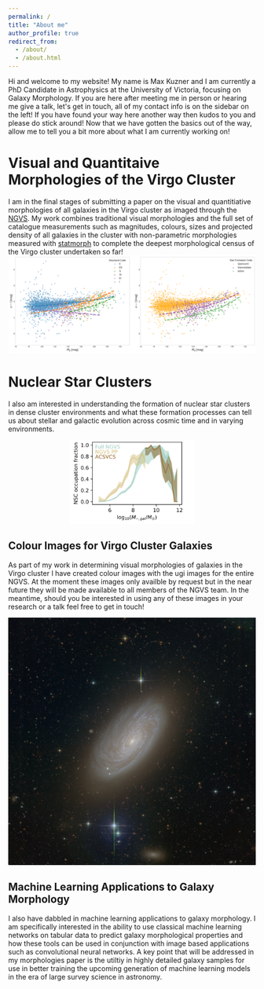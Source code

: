 ```yaml
---
permalink: /
title: "About me"
author_profile: true
redirect_from: 
  - /about/
  - /about.html
---
```


Hi and welcome to my website! My name is Max Kuzner and I am currently a PhD Candidate in Astrophysics at the University of Victoria, focusing on Galaxy Morphology. If you are here after meeting me in person or hearing me give a talk, let's get in touch, all of my contact info is on the sidebar on the left! If you have found your way here another way then kudos to you and please do stick around! Now that we have gotten the basics out of the way, allow me to tell you a bit more about what I am currently working on!

Visual and Quantitaive Morphologies of the Virgo Cluster
======
I am in the final stages of submitting a paper on the visual and quantitiative morphologies of all galaxies in the Virgo cluster as imaged through the <a href="https://www.ngvs-astro.org/" target="_blank">NGVS</a>.
My work combines traditional visual morphologies and the full set of catalogue measurements such as magnitudes, colours, sizes and projected density of all galaxies in the cluster with non-parametric morphologies measured with <a href="https://statmorph.readthedocs.io/en/latest/" target="_blank">statmorph</a>
 to complete the deepest morphological census of the Virgo cluster undertaken so far!
![Combined CMD](/images/042324_Combined_CMDs.png)



Nuclear Star Clusters
======
I also am interested in understanding the formation of nuclear star clusters in dense cluster environments and what these formation processes can tell us about stellar and galactic evolution across cosmic time and in varying environments.
<div style="text-align:center;">
  <img src="/images/max_nsc_fractions_virgo.png" alt="" style="width:50%; max-width:100; height:auto;">
</div>

Colour Images for Virgo Cluster Galaxies
------
As part of my work in determining visual morphologies of galaxies in the Virgo cluster I have created colour images with the ugi images for the entire NGVS. At the moment these images only availble by request but in the near future they will be made available to all members of the NGVS team. In the meantime, should you be interested in using any of these images in your research or a talk feel free to get in touch!

![Colour Image](/images/NGC4501_VCC1401.jpeg)

Machine Learning Applications to Galaxy Morphology
------
I also have dabbled in machine learning applications to galaxy morphology. I am specifically interested in the ability to use classical machine learning networks on tabular data to predict galaxy morphological properties and how these tools can be used in conjunction with image based applications such as convolutional neural networks. A key point that will be addressed in my morphologies paper is the utiltiy in highly detailed galaxy samples for use in better training the upcoming generation of machine learning models in the era of large survey science in astronomy.




